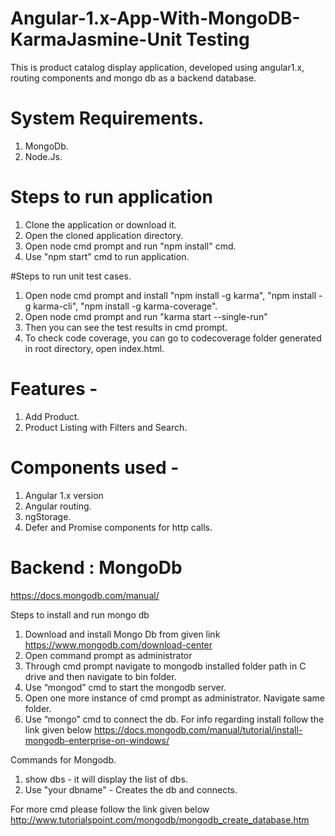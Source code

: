 # Angular-1.x-App-With-MongoDB-KarmaJasmine-Unit Testing

This is product catalog display application, developed using angular1.x, routing components and mongo db as a backend database.

# System Requirements.

1. MongoDb.
2. Node.Js.

# Steps to run application

1. Clone the application or download it.
2. Open the cloned application directory.
3. Open node cmd prompt and run "npm install" cmd.
4. Use "npm start" cmd to run application.

#Steps to run unit test cases.
1. Open node cmd prompt and install "npm install -g karma", "npm install -g karma-cli", "npm install -g karma-coverage".
2. Open node cmd prompt and run "karma start --single-run"
3. Then you can see the test results in cmd prompt.
4. To check code coverage, you can go to codecoverage folder generated in root directory, open index.html.

# Features - 
1. Add Product.
2. Product Listing with Filters and Search.

# Components used - 
1. Angular 1.x version
2. Angular routing.
3. ngStorage.
4. Defer and Promise components for http calls.

# Backend : MongoDb
https://docs.mongodb.com/manual/

Steps to install and run mongo db

1. Download and install Mongo Db from given link https://www.mongodb.com/download-center
2. Open command prompt  as administrator
3. Through cmd prompt navigate to mongodb installed folder path in C drive and then navigate to bin folder.
4. Use “mongod” cmd to start the mongodb server.
5. Open one more instance of cmd prompt as administrator. Navigate same folder.
6. Use “mongo” cmd to connect the db.
For info regarding install follow the link given below
https://docs.mongodb.com/manual/tutorial/install-mongodb-enterprise-on-windows/

Commands for Mongodb.

1. show dbs   - it will display the list of dbs.
2. Use "your dbname" - Creates the db and connects.

For more cmd please follow the link given below
http://www.tutorialspoint.com/mongodb/mongodb_create_database.htm








